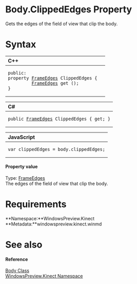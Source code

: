 Body.ClippedEdges Property  
==========================  

Gets the edges of the field of view that clip the body. <span id="syntaxSection"></span>

Syntax  
======  

<table>
<colgroup>
<col width="100%" />
</colgroup>
<thead>
<tr class="header">
<th align="left">C++</th>
</tr>
</thead>
<tbody>
<tr class="odd">
<td align="left"><pre><code>public:  
property <a href="../../FrameEdges_Enumeration.md">FrameEdges</a> ClippedEdges {  
         <a href="../../FrameEdges_Enumeration.md">FrameEdges</a> get ();  
}</code></pre></td>
</tr>
</tbody>
</table>

<table>
<colgroup>
<col width="100%" />
</colgroup>
<thead>
<tr class="header">
<th align="left">C#</th>
</tr>
</thead>
<tbody>
<tr class="odd">
<td align="left"><pre><code>public <a href="../../FrameEdges_Enumeration.md">FrameEdges</a> ClippedEdges { get; }</code></pre></td>
</tr>
</tbody>
</table>

<table>
<colgroup>
<col width="100%" />
</colgroup>
<thead>
<tr class="header">
<th align="left">JavaScript</th>
</tr>
</thead>
<tbody>
<tr class="odd">
<td align="left"><pre><code>var clippedEdges = body.clippedEdges;</code></pre></td>
</tr>
</tbody>
</table>

<span id="ID4ER"></span>
#### Property value  

Type: [FrameEdges](../../FrameEdges_Enumeration.md)  
 The edges of the field of view that clip the body.  

<span id="requirements"></span>

Requirements  
============  

**Namespace:**WindowsPreview.Kinect  
**Metadata:**windowspreview.kinect.winmd  

<span id="ID4E6"></span>

See also  
========  

<span id="ID4EBB"></span>
#### Reference  

[Body Class](../../Body_Class.md)  
 [WindowsPreview.Kinect Namespace](../../../Kinect.md)  



<!--Please do not edit the data in the comment block below.-->
<!--
TOCTitle : ClippedEdges Property
RLTitle : Body.ClippedEdges Property
KeywordK : ClippedEdges property
KeywordK : Body.ClippedEdges property
KeywordF : WindowsPreview.Kinect.Body.ClippedEdges
KeywordF : Body.ClippedEdges
KeywordF : ClippedEdges
KeywordF : WindowsPreview.Kinect.Body.ClippedEdges
KeywordA : P:WindowsPreview.Kinect.Body.ClippedEdges
AssetID : P:WindowsPreview.Kinect.Body.ClippedEdges
Locale : en-us
CommunityContent : 1
APIType : Managed
APILocation : windowspreview.kinect.winmd
APIName : WindowsPreview.Kinect.Body.ClippedEdges
TargetOS : Windows
TopicType : kbSyntax
DevLang : VB
DevLang : CSharp
DevLang : JavaScript
DevLang : C++
DocSet : K4Wv2
ProjType : K4Wv2Proj
Technology : Kinect for Windows
Product : Kinect for Windows SDK v2
productversion : 20
-->
